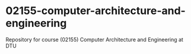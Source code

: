 # 02155-computer-architecture-and-engineering
Repository for course (02155) Computer Architecture and Engineering at DTU
